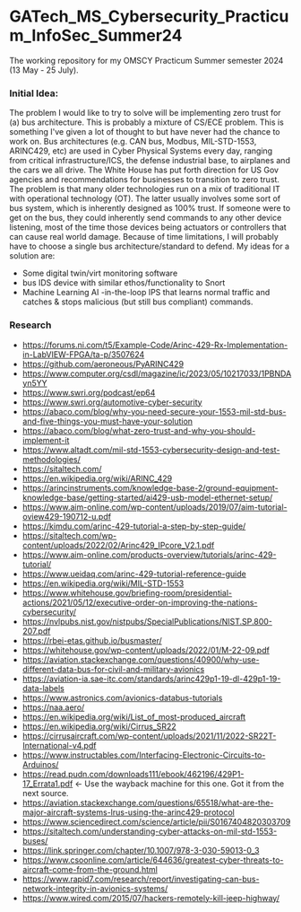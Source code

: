 # GATech_MS_Cybersecurity_Practicum_InfoSec_Summer24
The working repository for my OMSCY Practicum Summer semester 2024 (13 May - 25 July).

### Initial Idea:
The problem I would like to try to solve will be implementing zero trust for (a) bus architecture. This is probably a mixture of CS/ECE problem. This is something I've given a lot of thought to but have never had the chance to work on. Bus architectures (e.g. CAN bus, Modbus, MIL-STD-1553, ARINC429, etc) are used in Cyber Physical Systems every day, ranging from critical infrastructure/ICS, the defense industrial base, to airplanes and the cars we all drive. The White House has put forth direction for US Gov agencies and recommendations for businesses to transition to zero trust. The problem is that many older technologies run on a mix of traditional IT with operational technology (OT). The latter usually involves some sort of bus system, which is inherently designed as 100% trust. If someone were to get on the bus, they could inherently send commands to any other device listening, most of the time those devices being actuators or controllers that can cause real world damage. Because of time limitations, I will probably have to choose a single bus architecture/standard to defend. My ideas for a solution are:

- Some digital twin/virt monitoring software
- bus IDS device with similar ethos/functionality to Snort
- Machine Learning AI -in-the-loop IPS that learns normal traffic and catches & stops malicious (but still bus compliant) commands.

### Research
- https://forums.ni.com/t5/Example-Code/Arinc-429-Rx-Implementation-in-LabVIEW-FPGA/ta-p/3507624
- https://github.com/aeroneous/PyARINC429
- https://www.computer.org/csdl/magazine/ic/2023/05/10217033/1PBNDAyn5YY
- https://www.swri.org/podcast/ep64
- https://www.swri.org/automotive-cyber-security
- https://abaco.com/blog/why-you-need-secure-your-1553-mil-std-bus-and-five-things-you-must-have-your-solution
- https://abaco.com/blog/what-zero-trust-and-why-you-should-implement-it
- https://www.altadt.com/mil-std-1553-cybersecurity-design-and-test-methodologies/
- https://sitaltech.com/
- https://en.wikipedia.org/wiki/ARINC_429
- https://arincinstruments.com/knowledge-base-2/ground-equipment-knowledge-base/getting-started/ai429-usb-model-ethernet-setup/
- https://www.aim-online.com/wp-content/uploads/2019/07/aim-tutorial-oview429-190712-u.pdf
- https://kimdu.com/arinc-429-tutorial-a-step-by-step-guide/
- https://sitaltech.com/wp-content/uploads/2022/02/Arinc429_IPcore_V2.1.pdf
- https://www.aim-online.com/products-overview/tutorials/arinc-429-tutorial/
- https://www.ueidaq.com/arinc-429-tutorial-reference-guide
- https://en.wikipedia.org/wiki/MIL-STD-1553
- https://www.whitehouse.gov/briefing-room/presidential-actions/2021/05/12/executive-order-on-improving-the-nations-cybersecurity/
- https://nvlpubs.nist.gov/nistpubs/SpecialPublications/NIST.SP.800-207.pdf
- https://rbei-etas.github.io/busmaster/
- https://whitehouse.gov/wp-content/uploads/2022/01/M-22-09.pdf
- https://aviation.stackexchange.com/questions/40900/why-use-different-data-bus-for-civil-and-military-avionics
- https://aviation-ia.sae-itc.com/standards/arinc429p1-19-dl-429p1-19-data-labels
- https://www.astronics.com/avionics-databus-tutorials
- https://naa.aero/
- https://en.wikipedia.org/wiki/List_of_most-produced_aircraft
- https://en.wikipedia.org/wiki/Cirrus_SR22
- https://cirrusaircraft.com/wp-content/uploads/2021/11/2022-SR22T-International-v4.pdf
- https://www.instructables.com/Interfacing-Electronic-Circuits-to-Arduinos/
- https://read.pudn.com/downloads111/ebook/462196/429P1-17_Errata1.pdf <- Use the wayback machine for this one. Got it from the next source.
- https://aviation.stackexchange.com/questions/65518/what-are-the-major-aircraft-systems-lrus-using-the-arinc429-protocol
- https://www.sciencedirect.com/science/article/pii/S0167404820303709
- https://sitaltech.com/understanding-cyber-attacks-on-mil-std-1553-buses/
- https://link.springer.com/chapter/10.1007/978-3-030-59013-0_3
- https://www.csoonline.com/article/644636/greatest-cyber-threats-to-aircraft-come-from-the-ground.html
- https://www.rapid7.com/research/report/investigating-can-bus-network-integrity-in-avionics-systems/
- https://www.wired.com/2015/07/hackers-remotely-kill-jeep-highway/
